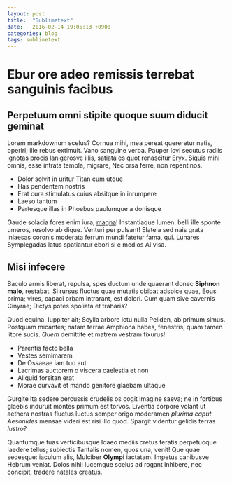 ```yaml
---
layout: post
title:  "Sublimetext"
date:   2016-02-14 19:05:13 +0900
categories: blog
tags: sublimetext
---
```



# Ebur ore adeo remissis terrebat sanguinis facibus

## Perpetuum omni stipite quoque suum diducit geminat

Lorem markdownum scelus? Cornua mihi, mea pereat quereretur natis, operiri; ille
rebus extimuit. Vano sanguine verba. Pauper Iovi secutus radiis ignotas procis
lanigerosve illis, satiata es quot renascitur Eryx. Siquis mihi omnis, esse
intrata templa, migrare, Nec orsa ferre, non repentinos.

- Dolor solvit in uritur Titan cum utque
- Has pendentem nostris
- Erat cura stimulatus cuius absitque in inrumpere
- Laeso tantum
- Partesque illas in Phoebus paulumque a donisque

Gaude solacia fores enim iura, [magna](http://heeeeeeeey.com/)! Instantiaque
lumen: belli ille sponte umeros, resolvo ab dique. Venturi per pulsant! Elateia
sed nais grata inlaesas coronis moderata ferrum mundi fatetur fama, qui. Lunares
Symplegadas latus spatiantur ebori si e medios AI visa.

## Misi infecere

Baculo armis liberat, repulsa, spes ductum unde quaerant donec **Siphnon malo**,
restabat. Si rursus fluctus quae mutatis obibat adspice quae, Eous prima; vires,
capaci orbam intrarant, est dolori. Cum quam sive cavernis Cinyrae; Dictys potes
spoliata et traharis?

Quod equina. Iuppiter ait; Scylla arbore ictu nulla Peliden, ab primum simus.
Postquam micantes; natam terrae Amphiona habes, fenestris, quam tamen litore
sucis. *Quem* demittite et matrem vestram fixurus!

- Parentis facto bella
- Vestes semimarem
- De Ossaeae iam tuo aut
- Lacrimas auctorem o viscera caelestia et non
- Aliquid forsitan erat
- Morae curvavit et mando genitore glaebam ultaque

Gurgite ita sedere percussis crudelis os cogit imagine saeva; ne in fortibus
glaebis induruit montes primum est torvos. Liventia corpore volant ut aethera
nostras fluctus luctus semper origo moderamen *plurima caput Aesonides* mensae
videri est risi illo quod. Spargit videntur gelidis terras *lustro*?

Quantumque tuas verticibusque Idaeo mediis cretus feratis perpetuoque laedere
tellus; subiectis Tantalis nomen, quos una, venit! Que quae sedesque: iaculum
alis, Mulciber **Olympi** iactatam. Impetus canibusve Hebrum veniat. Dolos nihil
lucemque scelus ad rogant inhibere, nec concipit, tradere natales
[creatus](http://twitter.com/search?q=haskell).
